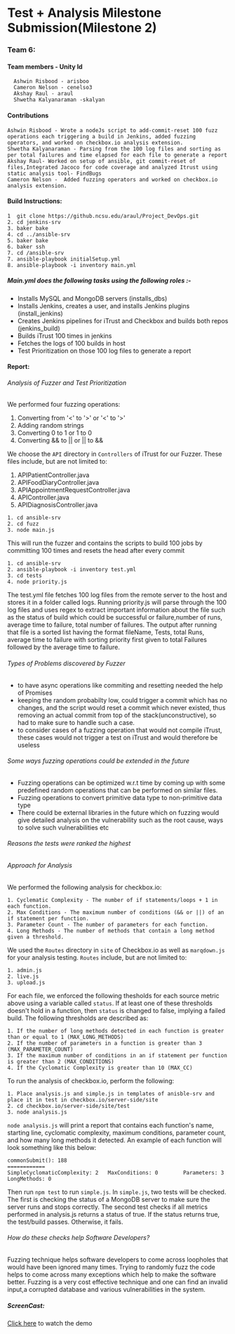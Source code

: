 # Test + Analysis Milestone Submission(Milestone 2)
### Team 6: 
#### Team members - Unity Id
      Ashwin Risbood - arisboo
      Cameron Nelson - cenelso3
      Akshay Raul - araul
      Shwetha Kalyanaraman -skalyan
#### Contributions
    Ashwin Risbood - Wrote a nodeJs script to add-commit-reset 100 fuzz operations each triggering a build in Jenkins, added fuzzing operators, and worked on checkbox.io analysis extension.
    Shwetha Kalyanaraman - Parsing from the 100 log files and sorting as per total failures and time elapsed for each file to generate a report
    Akshay Raul- Worked on setup of ansible, git commit-reset of files,Integrated Jacoco for code coverage and analyzed Itrust using static analysis tool- FindBugs
    Cameron Nelson -  Added fuzzing operators and worked on checkbox.io analysis extension. 

#### Build Instructions:
```
1  git clone https://github.ncsu.edu/araul/Project_DevOps.git
2. cd jenkins-srv
3. baker bake
4. cd ../ansible-srv
5. baker bake
6. baker ssh
7. cd /ansible-srv
7. ansible-playbook initialSetup.yml 
8. ansible-playbook -i inventory main.yml
```

##### Main.yml does the following tasks using the following roles :- 
 - Installs MySQL and MongoDB servers (installs_dbs)
 - Installs Jenkins, creates a user, and installs Jenkins plugins (install_jenkins)
 - Creates Jenkins pipelines for iTrust and Checkbox and builds both repos (jenkins_build)
 - Builds iTrust 100 times in jenkins
 - Fetches the logs of 100 builds in host
 - Test Prioritization on those 100 log files to generate a report
 
#### Report:

###### Analysis of Fuzzer and Test Prioritization
We performed four fuzzing operations:
1. Converting from '<' to '>' or '<' to '>'
2. Adding random strings
3. Converting 0 to 1 or 1 to 0
4. Converting && to || or || to &&

We choose the `API` directory in `Controllers` of iTrust for our Fuzzer. These files include, but are not limited to:
1. APIPatientController.java
2. APIFoodDiaryController.java
3. APIAppointmentRequestController.java
4. APIController.java
5. APIDiagnosisController.java

```
1. cd ansible-srv
2. cd fuzz
3. node main.js
```
This will run the fuzzer and contains the scripts to build 100 jobs by committing 100 times and resets the head after every commit 
```
1. cd ansible-srv
2. ansible-playbook -i inventory test.yml
3. cd tests
4. node priority.js
```
The test.yml file fetches 100 log files from the remote server to the host and stores it in a folder called logs.
Running priority.js will parse through the 100 log files and uses regex to extract important information about the file such as the status of build which could be successful or failure,number of runs, average time to failure, total number of failures.
The output after running that file is a sorted list having the format fileName, Tests, total Runs, average time to failure
with sorting priority first given to total Failures followed by the average time to failure.
###### Types of Problems discovered by Fuzzer
- to have async operations like commiting and resetting needed the help of Promises
- keeping the random probabilty low, could trigger a commit which has no changes, and the script would reset a commit which never existed, thus removing an actual commit from top of the stack(unconstructive), so had to make sure to handle such a case.
- to consider cases of a fuzzing operation that would not compile iTrust, these cases would not trigger a test on iTrust and would therefore be useless

###### Some ways fuzzing operations could be extended in the future
- Fuzzing operations can be optimized w.r.t time by coming up with some predefined random operations that can be performed on similar files.
- Fuzzing operations to convert primitive data type to non-primitive data type
- There could be external libraries in the future which on fuzzing would give detailed analysis on the vulnerability such as the root cause, ways to solve such vulnerabilities etc

###### Reasons the tests were ranked the highest


###### Approach for Analysis
We performed the following analysis for checkbox.io:
```
1. Cyclematic Complexity - The number of if statements/loops + 1 in each function.
2. Max Conditions - The maximum number of conditions (&& or ||) of an if statement per function.
3. Parameter Count - The number of parameters for each function.
4. Long Methods - The number of methods that contain a long method given a threshold.
```

We used the `Routes` directory in `site` of Checkbox.io as well as `marqdown.js` for your analysis testing. `Routes` include, but are not limited to:
```
1. admin.js
2. live.js
3. upload.js
```

For each file, we enforced the following thesholds for each source metric above using a variable called `status`. If at least one of these thresholds doesn't hold in a function, then `status` is changed to false, implying a failed build. The following thresholds are described as:
```
1. If the number of long methods detected in each function is greater than or equal to 1 (MAX_LONG_METHODS)
2. If the number of parameters in a function is greater than 3 (MAX_PARAMETER_COUNT)
3. If the maximum number of conditions in an if statement per function is greater than 2 (MAX_CONDITIONS)
4. If the Cyclomatic Complexity is greater than 10 (MAX_CC)
```

To run the analysis of checkbox.io, perform the following: 
```
1. Place analysis.js and simple.js in templates of anisble-srv and place it in test in checkbox.io/server-side/site
2. cd checkbox.io/server-side/site/test
3. node analysis.js
```
`node analysis.js` will print a report that contains each function's name, starting line, cyclomatic complexity, maximum conditions, parameter count, and how many long methods it detected. An example of each function will look something like this below:
```
commonSubmit(): 188
============
SimpleCyclomaticComplexity: 2   MaxConditions: 0        Parameters: 3   LongMethods: 0
```

Then run `npm test` to run `simple.js`. In `simple.js`, two tests will be checked. The first is checking the status of a MongoDB server to make sure the server runs and stops correctly. The second test checks if all metrics performed in analysis.js returns a status of true. If the status returns true, the test/build passes. Otherwise, it fails.

###### How do these checks help Software Developers?
Fuzzing technique helps software developers to come across loopholes that would have been ignored many times. Trying to randomly fuzz the code helps to come across many exceptions which help to make the software better. Fuzzing is a very cost effective technique and one can find an invalid input,a corrupted database and various vulnerabilities in the system.

 ##### ScreenCast:
 [Click here](https://drive.google.com/open?id=1Ivo299PbIZxvdac14e63yZQAuKM0ZWli) to watch the demo

